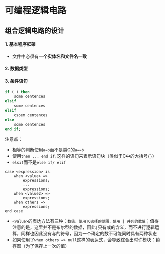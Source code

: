 # 可编程逻辑电路

## 组合逻辑电路的设计

#### 1. 基本程序框架

+ 文件中必须有**一个实体名和文件名一致**

#### 2. 数据类型



#### 3. 条件语句

```vhdl
if ( ) then 
	some centences
elsif
	some centences
elsif
	csoem centences
else
	some centences
end if;
```

注意点：

+ 相等的判断使用`a=b`而不是类C的`a==b`
+ 使用`then ... end if;`这样的语句来表示语句块（类似于C中的大括号`{}`）
+ `elsif`而不是`else if/ elif`

```
case <expression> is
    when <value> =>
        expressions;
        ...
        expressions;
    when <value2> =>
        expressions;
    when others =>
        expressions;
end case
```

+ `<value>`的表达方法有三种：`数值，使用TO选择的范围，使用 | 并列的数值`；值得注意的是，这里并不是布尔型的数据，因此`|`只有或的含义，而不进行逻辑运算，同样也因此没有与的符号，因为一个确定的数不可能同时具有两种状态
+ 如果使用了`when others => null`这样的表达式，会导致综合出时许模块：锁存器（为了保存上一次的值）

